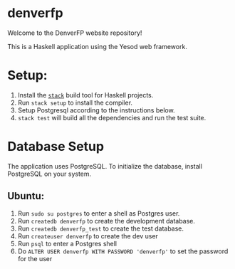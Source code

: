 # denverfp

Welcome to the DenverFP website repository!

This is a Haskell application using the Yesod web framework.

# Setup:

1. Install the [`stack`](https://docs.haskellstack.org/en/stable/README/) build tool for Haskell projects.
2. Run `stack setup` to install the compiler.
3. Setup Postgresql according to the instructions below.
3. `stack test` will build all the dependencies and run the test suite.

# Database Setup

The application uses PostgreSQL.
To initialize the database, install PostgreSQL on your system.

## Ubuntu:

1. Run `sudo su postgres` to enter a shell as Postgres user.
2. Run `createdb denverfp` to create the development database.
3. Run `createdb denverfp_test` to create the test database.
4. Run `createuser denverfp` to create the dev user
5. Run `psql` to enter a Postgres shell
6. Do `ALTER USER denverfp WITH PASSWORD 'denverfp'` to set the password for the user
